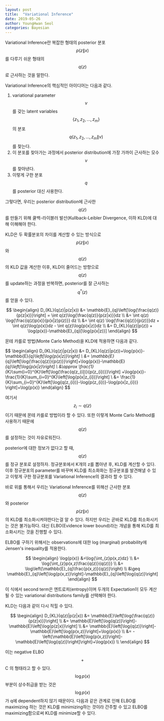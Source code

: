 ```yaml
---
layout: post
title:  "Variational Inference"
date: 2019-05-26
author: YoungHwan Seol
categories: Bayesian
---
```


Variational Inference란 복잡한 형태의 posterior 분포 $$p(z\|x)$$를 다루기 쉬운 형태의 $$q(z)$$로 근사하는 것을 말한다.

Variational Inference의 핵심적인 아이디어는 다음과 같다.

1. variational parameter $$\nu$$를 갖는 latent variables $$\{z_{1},z_{2},...,z_{m}\}$$의 분포$$q(z_{1},z_{2},...,z_{m}\|\nu)$$를 찾는다.
2. 이 분포를 찾아가는 과정에서 posterior distribution에 가장 가까이 근사하는 모수 $$\nu$$를 찾아낸다.
3. 이렇게 구한 분포 $$q$$를 posterior 대신 사용한다.

그렇다면, 우리는 posterior distribution에 근사한 $$q(z)$$를 만들기 위해 쿨백-라이블러 발산(Kullback-Leibler Divergence, 이하 KLD)에 대해 이해해야 한다. 

KLD은 두 확률분포의 차이를 계산할 수 있는 방식으로 $$p(z\|x)$$와 $$q(z)$$의 KLD 값을 계산한 이후, KLD이 줄어드는 방향으로 $$q(z)$$를 update하는 과정을 반복하면, posterior를 잘 근사하는 $$q^{*}(z)$$를 얻을 수 있다.

$$
\begin{align}
	D_{KL}(q(z)|p(z|x)) &= \mathbb{E}_{q}\left[\log{\frac{q(z)}{p(z|x)}}\right] = \int q(z)\log{\frac{q(z)}{p(z|x)}}dz \\
	&= \int q(z) \log{\frac{q(z)p(x)}{p(x|z)p(z)}} dz \\
	&= \int q(z) \log{\frac{q(z)}{p(z)}}dz + \int q(z)\log{p(x)}dz - \int q(z)\log{p(x|z)}dz \\
	&= D_{KL}(q(z)|p(z)) + \log{p(x)}-\mathbb{E}_{q}[\log{p(x|z)}]
\end{align}
$$

몬테 카를로 방법(Monte Carlo Method)을 KLD에 적용하면 다음과 같다.

$$
\begin{align}
	D_{KL}(q(z)|p(z|x)) &= D_{KL}(q(z)|p(z))+\log{p(x)}-\mathbb{E}_{q}\left[\log{p(x|z)}\right] \\
    &= \mathbb{E}_{q}\left[\log{\frac{q(z)}{p(z)}}\right]+\log{p(x)}-\mathbb{E}_{q}\left[\log{p(x|z)\right] \\
    &\approx \frac{1}{K}\sum_{i=0}^{K}\left[\log{\frac{q(z_{i})}{p(z_{i})}}\right] +\log{p(x)}-\frac{1}{K}\sum_{i=0}^{K}\left[\log{p(x|z_{i})}\right] \\
    &= \frac{1}{K}\sum_{i=0}^{K}\left[\log{q(z_{i})}-\log{p(z_{i})}-\log{p(x|z_{i})} \right]+\log{p(x)}
\end{align}
$$

여기서 $$z_{i} \sim q(z)$$ 이기 때문에 몬테 카를로 방법이라 할 수 있다. 또한 이렇게 Monte Carlo Method를 사용하기 때문에 $$q(z)$$를 설정하는 것이 자유로워진다. 

posterior에 대한 정보가 없다고 할 때, $$q(z)$$를 정규 분포로 설정하자. 정규분포에서 K개의 z를 뽑아낸 후, KLD를 계산할 수 있다. 이후 정규분포의 parameter를 바꾸며 KLD를 최소화화는 정규분포를 발견해낼 수 있고 이렇게 구한 정규분포를 Variational Inference의 결과라 할 수 있다.

바로 위를 통해서 우리는 Variational Inference를 위해선 근사한 분포 $$q(z)$$와 posterior $$p(z\|x)$$의 KLD를 최소화시켜야한다는걸 알 수 있다. 하지만 우리는 곧바로 KLD를 최소화시키는 것은 불가능하다. 대신 ELBO(Evidence lower bound)라는 개념을 통해 KLD를 최소화시키는 것을 진행할 수 있다.

ELBO를 구하기 위해서는 observations에 대한 log (marginal) probability에 Jensen's inequality를 적용한다.

$$
\begin{align}
	\log{p(x)} &=\log{\int_{z}p(x,z)dz} \\
    &= \log{\int_{z}p(x,z)\frac{q(z)}{q(z)}} \\
    &= \log\left(\mathbb{E}_{q}\frac{p(x,z)}{q(z)}\right) \\
    &\geq \mathbb{E}_{q}\left[\log{p(x,z)}\right]-\mathbb{E}_{q}\left[\log{q(z)}\right]
\end{align}
$$

이 식에서 second term은 엔트로피(entropy)이며 두개의 Expectation이 모두 계산될 수 있는 variational distributions family를 선택해야 한다.

KLD는 다음과 같이 다시 적힐 수 있다.

$$
\begin{align}
	D_{KL}(q(z)|p(z|x)) &= \mathbb{E}\left[\log{\frac{q(z)}{p(z|x)}}\right] \\
	&= \mathbb{E}\left[\log{q(z)}\right]-\mathbb{E}\left[\log{p(z|x)}\right] \\
    &= \mathbb{E}\left[\log{q(z)}\right]-\mathbb{E}\left[\log{p(x,z)}\right]+\log{p(x)} \\
    &= -\left{\mathbb{E}\left[\log{p(x,z)}\right]-\mathbb{E}\left[\log{q(z)}\right]\right}+\log{p(x)} \\
\end{align}
$$

이는 negative ELBO $$+$$ C 의 형태라고 할 수 있다. $$\log{p(x)}$$ 부분이 상수취급을 받는 것은 $$\log{p(x)}$$가 q에 dependent하지 않기 때문이다. 다음과 같은 관계로 인해 ELBO를 maximizing 하는 것은 KLD를 minimizing하는 것이라 간주할 수 있고 ELBO를 maximizing함으로써 KLD를 minimize할 수 있다. 

